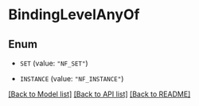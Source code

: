 # BindingLevelAnyOf

## Enum


* `SET` (value: `"NF_SET"`)

* `INSTANCE` (value: `"NF_INSTANCE"`)


[[Back to Model list]](../README.md#documentation-for-models) [[Back to API list]](../README.md#documentation-for-api-endpoints) [[Back to README]](../README.md)


